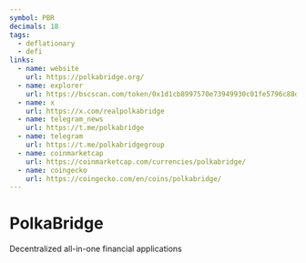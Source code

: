 ```yaml
---
symbol: PBR
decimals: 18
tags:
  - deflationary
  - defi
links:
  - name: website
    url: https://polkabridge.org/
  - name: explorer
    url: https://bscscan.com/token/0x1d1cb8997570e73949930c01fe5796c88d7336c6
  - name: x
    url: https://x.com/realpolkabridge
  - name: telegram_news
    url: https://t.me/polkabridge
  - name: telegram
    url: https://t.me/polkabridgegroup
  - name: coinmarketcap
    url: https://coinmarketcap.com/currencies/polkabridge/
  - name: coingecko
    url: https://coingecko.com/en/coins/polkabridge/
---
```


# PolkaBridge

Decentralized all-in-one financial applications

